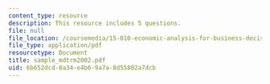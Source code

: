 ```yaml
---
content_type: resource
description: This resource includes 5 questions.
file: null
file_location: /coursemedia/15-010-economic-analysis-for-business-decisions-fall-2004/6b652dcd8a34e4b69a7a8d55802a7dcb_sample_mdtrm2002.pdf
file_type: application/pdf
resourcetype: Document
title: sample_mdtrm2002.pdf
uid: 6b652dcd-8a34-e4b6-9a7a-8d55802a7dcb
---
```


